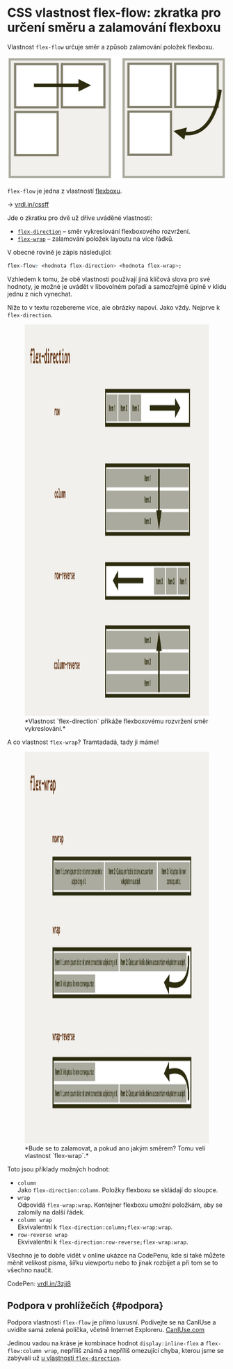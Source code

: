 # CSS vlastnost flex-flow: zkratka pro určení směru a zalamování flexboxu

Vlastnost `flex-flow` určuje směr a způsob zalamování položek flexboxu.

<div class="connected" markdown="1">

![CSS vlastnost flex-flow](../dist/images/medium/vdlayout/css-flex-flow-schema.jpg)

<div class="web-only" markdown="1">

`flex-flow` je jedna z vlastností [flexboxu](css-flexbox.md).

</div>

<div class="ebook-only" markdown="1">

<div class="book-index" data-book-index="flex-flow"></div>

→ [vrdl.in/cssff](https://www.vzhurudolu.cz/prirucka/css-flex-flow)

</div>

</div>

Jde o zkratku pro dvě už dříve uváděné vlastnosti:

- [`flex-direction`](css-flex-direction.md) – směr vykreslování flexboxového rozvržení.
- [`flex-wrap`](css-flex-wrap.md) – zalamování položek layoutu na více řádků.

V obecné rovině je zápis následující:

```css
flex-flow: <hodnota flex-direction> <hodnota flex-wrap>;
```

Vzhledem k tomu, že obě vlastnosti používají jiná klíčová slova pro své hodnoty, je možné je uvádět v libovolném pořadí a samozřejmě úplně v klidu jednu z nich vynechat.

<!-- AdSnippet -->

<div class="web-only" markdown="1">

Níže to v textu rozebereme více, ale obrázky napoví. Jako vždy. Nejprve k `flex-direction`.

<figure>
<img src="../dist/images/original/vdlayout/css-flex-direction.jpg" width="1600" height="900" alt="CSS vlastnost flex-direction">
<figcaption markdown="1">
*Vlastnost `flex-direction` přikáže flexboxovému rozvržení směr vykreslování.*
</figcaption>
</figure>

A co vlastnost `flex-wrap`? Tramtadadá, tady ji máme!

<figure>
<img src="../dist/images/original/vdlayout/css-flex-wrap.jpg" width="1600" height="900" alt="CSS vlastnost flex-wrap">
<figcaption markdown="1">
*Bude se to zalamovat, a pokud ano jakým směrem? Tomu velí vlastnost `flex-wrap`.*
</figcaption>
</figure>

<!-- .web-only -->
</div>

Toto jsou příklady možných hodnot:

- `column`  
Jako `flex-direction:column`. Položky flexboxu se skládají do sloupce.
- `wrap`  
Odpovídá `flex-wrap:wrap`. Kontejner flexboxu umožní položkám, aby se zalomily na další řádek.
- `column wrap`  
Ekvivalentní k `flex-direction:column;flex-wrap:wrap`.
- `row-reverse wrap`  
Ekvivalentní k `flex-direction:row-reverse;flex-wrap:wrap`.

Všechno je to dobře vidět v online ukázce na CodePenu, kde si také můžete měnit velikost písma, šířku viewportu nebo to jinak rozbíjet a při tom se to všechno naučit.

CodePen: [vrdl.in/3zji8](https://codepen.io/machal/pen/JjReqbB?editors=0000)

## Podpora v prohlížečích {#podpora}

Podpora vlastnosti `flex-flow` je přímo luxusní. Podívejte se na CanIUse a uvidíte samá zelená políčka, včetně Internet Exploreru. [CanIUse.com](https://caniuse.com/mdn-css_properties_flex-flow)

Jedinou vadou na kráse je kombinace hodnot `display:inline-flex` a `flex-flow:column wrap`, nepříliš známá a nepříliš omezující chyba, kterou jsme se zabývali už [u vlastnosti `flex-direction`](css-flex-direction.md).

<!-- AdSnippet -->
